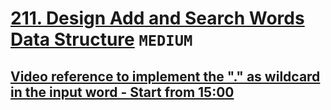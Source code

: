 # [211. Design Add and Search Words Data Structure](https://leetcode.com/problems/design-add-and-search-words-data-structure/description/) `MEDIUM`

## [Video reference to implement the "." as wildcard in the input word - Start from 15:00 ](https://www.youtube.com/watch?v=BTf05gs_8iU)

